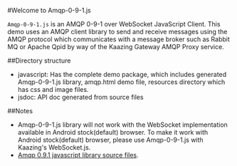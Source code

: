 #Welcome to Amqp-0-9-1.js

```Amqp-0-9-1.js``` is an AMQP 0-9-1 over WebSocket JavaScript Client. This demo uses an AMQP client library to send and receive messages using the AMQP protocol which communicates with a message broker such as Rabbit MQ or Apache Qpid by way of the Kaazing Gateway AMQP Proxy service.

##Directory structure
* javascript: Has the complete demo package, which includes generated Amqp-0-9-1.js library, amqp.html demo file, resources directory which has css and image files.
* jsdoc: API doc generated from source files

##Notes
* Amqp-0-9-1.js library will not work with the WebSocket implementation available in Android stock(default) browser. To make it work with Android stock(default) browser, please use Amqp-0-9-1.js with Kaazing's WebSocket.js.
* [Amqp 0.9.1 javascript library source files](https://github.com/kaazing/kaazing-amqp-0-9-1-client-javascript.git).
